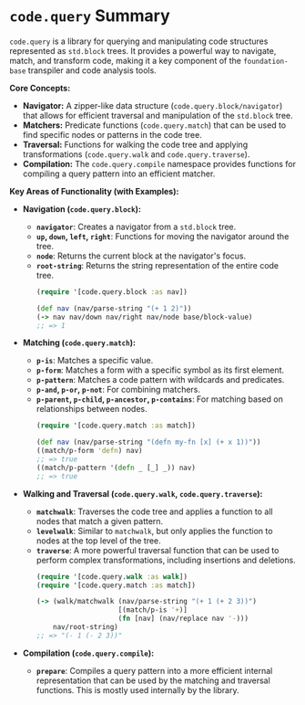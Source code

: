 # `code.query` Summary

`code.query` is a library for querying and manipulating code structures represented as `std.block` trees. It provides a powerful way to navigate, match, and transform code, making it a key component of the `foundation-base` transpiler and code analysis tools.

**Core Concepts:**

*   **Navigator:** A zipper-like data structure (`code.query.block/navigator`) that allows for efficient traversal and manipulation of the `std.block` tree.
*   **Matchers:** Predicate functions (`code.query.match`) that can be used to find specific nodes or patterns in the code tree.
*   **Traversal:** Functions for walking the code tree and applying transformations (`code.query.walk` and `code.query.traverse`).
*   **Compilation:** The `code.query.compile` namespace provides functions for compiling a query pattern into an efficient matcher.

**Key Areas of Functionality (with Examples):**

*   **Navigation (`code.query.block`):**
    *   **`navigator`**: Creates a navigator from a `std.block` tree.
    *   **`up`, `down`, `left`, `right`**: Functions for moving the navigator around the tree.
    *   **`node`**: Returns the current block at the navigator's focus.
    *   **`root-string`**: Returns the string representation of the entire code tree.
        ```clojure
        (require '[code.query.block :as nav])

        (def nav (nav/parse-string "(+ 1 2)"))
        (-> nav nav/down nav/right nav/node base/block-value)
        ;; => 1
        ```

*   **Matching (`code.query.match`):**
    *   **`p-is`**: Matches a specific value.
    *   **`p-form`**: Matches a form with a specific symbol as its first element.
    *   **`p-pattern`**: Matches a code pattern with wildcards and predicates.
    *   **`p-and`, `p-or`, `p-not`**: For combining matchers.
    *   **`p-parent`, `p-child`, `p-ancestor`, `p-contains`**: For matching based on relationships between nodes.
        ```clojure
        (require '[code.query.match :as match])

        (def nav (nav/parse-string "(defn my-fn [x] (+ x 1))"))
        ((match/p-form 'defn) nav)
        ;; => true
        ((match/p-pattern '(defn _ [_] _)) nav)
        ;; => true
        ```

*   **Walking and Traversal (`code.query.walk`, `code.query.traverse`):**
    *   **`matchwalk`**: Traverses the code tree and applies a function to all nodes that match a given pattern.
    *   **`levelwalk`**: Similar to `matchwalk`, but only applies the function to nodes at the top level of the tree.
    *   **`traverse`**: A more powerful traversal function that can be used to perform complex transformations, including insertions and deletions.
        ```clojure
        (require '[code.query.walk :as walk])
        (require '[code.query.match :as match])

        (-> (walk/matchwalk (nav/parse-string "(+ 1 (+ 2 3))")
                            [(match/p-is '+)]
                            (fn [nav] (nav/replace nav '-)))
            nav/root-string)
        ;; => "(- 1 (- 2 3))"
        ```

*   **Compilation (`code.query.compile`):**
    *   **`prepare`**: Compiles a query pattern into a more efficient internal representation that can be used by the matching and traversal functions. This is mostly used internally by the library.

